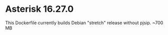 # Asterisk 16.27.0

This Dockerfile currently builds Debian "stretch" release without pjsip. ~700 MB